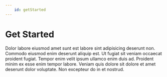 ```yaml
---
    id: getStarted
---
```


# Get Started

Dolor labore eiusmod amet sunt est labore sint adipisicing deserunt non. Commodo eiusmod enim deserunt aliquip est. Ut fugiat sit veniam occaecat proident fugiat. Tempor enim velit ipsum ullamco enim duis ad. Proident minim ex esse enim tempor labore. Veniam quis dolore sit dolore et amet deserunt dolor voluptate. Non excepteur do in et nostrud.